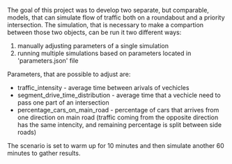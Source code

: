 The goal of this project was to develop two separate, but comparable, models, that can simulate flow of traffic both on a roundabout and a priority intersection.
The simulation, that is necessary to make a compartion between those two objects, can be run it two different ways:
1. manually adjusting parameters of a single simulation
2. running multiple simulations based on parameters located in 'parameters.json' file

Parameters, that are possible to adjust are:
- traffic_intensity - average time between arivals of vechicles
- segment_drive_time_distribution - average time that a vechicle need to pass one part of an intersection
- percentage_cars_on_main_road - percentage of cars that arrives from one direction on main road (traffic coming from the opposite direction has the same intencity, and remaining percentage is split between side roads)

The scenario is set to warm up for 10 minutes and then simulate another 60 minutes to gather results.
